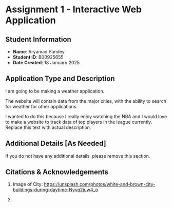 # Assignment 1 - Interactive Web Application

## Student Information

- **Name**: Aryaman Pandey
- **Student ID**: B00925655
- **Date Created**: 18 January 2025

## Application Type and Description

I am going to be making a weather application.

The website will contain data from the major cities, with the ability to search for weather for other applications. 


I wanted to do this because I really enjoy watching the NBA and I would love to make a website to track data of top players in the league currently.
Replace this text with actual description.

## Additional Details [As Needed]

If you do not have any additional details, please remove this section.

## Citations & Acknowledgements

1. Image of City: https://unsplash.com/photos/white-and-brown-city-buildings-during-daytime-Nyvq2juw4_o

2. 
